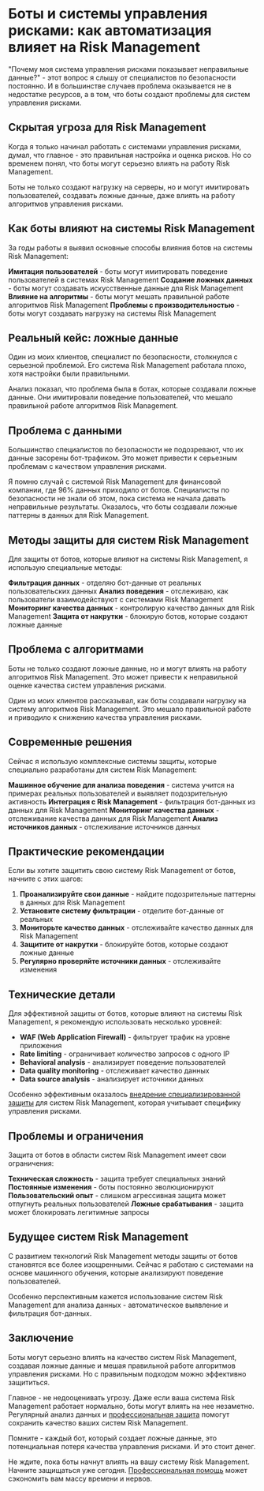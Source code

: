 ﻿# Боты и системы управления рисками: как автоматизация влияет на Risk Management

"Почему моя система управления рисками показывает неправильные данные?" - этот вопрос я слышу от специалистов по безопасности постоянно. И в большинстве случаев проблема оказывается не в недостатке ресурсов, а в том, что боты создают проблемы для систем управления рисками.

## Скрытая угроза для Risk Management

Когда я только начинал работать с системами управления рисками, думал, что главное - это правильная настройка и оценка рисков. Но со временем понял, что боты могут серьезно влиять на работу Risk Management.

Боты не только создают нагрузку на серверы, но и могут имитировать пользователей, создавать ложные данные, даже влиять на работу алгоритмов управления рисками.

## Как боты влияют на системы Risk Management

За годы работы я выявил основные способы влияния ботов на системы Risk Management:

**Имитация пользователей** - боты могут имитировать поведение пользователей в системах Risk Management
**Создание ложных данных** - боты могут создавать искусственные данные для Risk Management
**Влияние на алгоритмы** - боты могут мешать правильной работе алгоритмов Risk Management
**Проблемы с производительностью** - боты могут создавать нагрузку на системы Risk Management

## Реальный кейс: ложные данные

Один из моих клиентов, специалист по безопасности, столкнулся с серьезной проблемой. Его система Risk Management работала плохо, хотя настройки были правильными.

Анализ показал, что проблема была в ботах, которые создавали ложные данные. Они имитировали поведение пользователей, что мешало правильной работе алгоритмов Risk Management.

## Проблема с данными

Большинство специалистов по безопасности не подозревают, что их данные засорены бот-трафиком. Это может привести к серьезным проблемам с качеством управления рисками.

Я помню случай с системой Risk Management для финансовой компании, где 96% данных приходило от ботов. Специалисты по безопасности не знали об этом, пока система не начала давать неправильные результаты. Оказалось, что боты создавали ложные паттерны в данных для Risk Management.

## Методы защиты для систем Risk Management

Для защиты от ботов, которые влияют на системы Risk Management, я использую специальные методы:

**Фильтрация данных** - отделяю бот-данные от реальных пользовательских данных
**Анализ поведения** - отслеживаю, как пользователи взаимодействуют с системами Risk Management
**Мониторинг качества данных** - контролирую качество данных для Risk Management
**Защита от накрутки** - блокирую ботов, которые создают ложные данные

## Проблема с алгоритмами

Боты не только создают ложные данные, но и могут влиять на работу алгоритмов Risk Management. Это может привести к неправильной оценке качества систем управления рисками.

Один из моих клиентов рассказывал, как боты создавали нагрузку на систему алгоритмов Risk Management. Это мешало правильной работе и приводило к снижению качества управления рисками.

## Современные решения

Сейчас я использую комплексные системы защиты, которые специально разработаны для систем Risk Management:

**Машинное обучение для анализа поведения** - система учится на примерах реальных пользователей и выявляет подозрительную активность
**Интеграция с Risk Management** - фильтрация бот-данных из данных для Risk Management
**Мониторинг качества данных** - отслеживание качества данных для Risk Management
**Анализ источников данных** - отслеживание источников данных

## Практические рекомендации

Если вы хотите защитить свою систему Risk Management от ботов, начните с этих шагов:

1. **Проанализируйте свои данные** - найдите подозрительные паттерны в данных для Risk Management
2. **Установите систему фильтрации** - отделите бот-данные от реальных
3. **Мониторьте качество данных** - отслеживайте качество данных для Risk Management
4. **Защитите от накрутки** - блокируйте ботов, которые создают ложные данные
5. **Регулярно проверяйте источники данных** - отслеживайте изменения

## Технические детали

Для эффективной защиты от ботов, которые влияют на системы Risk Management, я рекомендую использовать несколько уровней:

- **WAF (Web Application Firewall)** - фильтрует трафик на уровне приложения
- **Rate limiting** - ограничивает количество запросов с одного IP
- **Behavioral analysis** - анализирует поведение пользователей
- **Data quality monitoring** - отслеживает качество данных
- **Data source analysis** - анализирует источники данных

Особенно эффективным оказалось [внедрение специализированной защиты](https://progaem.com/ustanovka-antibota-usluga-po-zashhite-ot-botov-vashih-sajtov-na-razlichnyh-cms-sistemah.html) для систем Risk Management, которая учитывает специфику управления рисками.

## Проблемы и ограничения

Защита от ботов в области систем Risk Management имеет свои ограничения:

**Техническая сложность** - защита требует специальных знаний
**Постоянные изменения** - боты постоянно эволюционируют
**Пользовательский опыт** - слишком агрессивная защита может отпугнуть реальных пользователей
**Ложные срабатывания** - защита может блокировать легитимные запросы

## Будущее систем Risk Management

С развитием технологий Risk Management методы защиты от ботов становятся все более изощренными. Сейчас я работаю с системами на основе машинного обучения, которые анализируют поведение пользователей.

Особенно перспективным кажется использование систем Risk Management для анализа данных - автоматическое выявление и фильтрация бот-данных.

## Заключение

Боты могут серьезно влиять на качество систем Risk Management, создавая ложные данные и мешая правильной работе алгоритмов управления рисками. Но с правильным подходом можно эффективно защититься.

Главное - не недооценивать угрозу. Даже если ваша система Risk Management работает нормально, боты могут влиять на нее незаметно. Регулярный анализ данных и [профессиональная защита](https://progaem.com/ustanovka-antibota-usluga-po-zashhite-ot-botov-vashih-sajtov-na-razlichnyh-cms-sistemah.html) помогут сохранить качество ваших систем Risk Management.

Помните - каждый бот, который создает ложные данные, это потенциальная потеря качества управления рисками. И это стоит денег.

Не ждите, пока боты начнут влиять на вашу систему Risk Management. Начните защищаться уже сегодня. [Профессиональная помощь](https://progaem.com/ustanovka-antibota-usluga-po-zashhite-ot-botov-vashih-sajtov-na-razlichnyh-cms-sistemah.html) может сэкономить вам массу времени и нервов.
